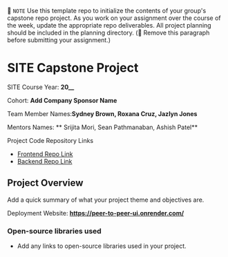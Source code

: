 📝 `NOTE` Use this template repo to initialize the contents of your group's capstone repo project. As you work on your assignment over the course of the week, update the appropriate repo deliverables. All project planning should be included in the planning directory. (🚫 Remove this paragraph before submitting your assignment.)

# SITE Capstone Project

SITE Course Year: **20__**

Cohort: **Add Company Sponsor Name**

Team Member Names:**Sydney Brown, Roxana Cruz, Jazlyn Jones**

Mentors Names: ** Srijita Mori, Sean Pathmanaban, Ashish Patel**

Project Code Repository Links

* [Frontend Repo Link](https://github.com/FTLGeekSquad/peer-to-peer/tree/main/peer-to-peer-ui)
* [Backend Repo Link](https://github.com/FTLGeekSquad/peer-to-peer/tree/main/peer-to-peer-api)

## Project Overview

Add a quick summary of what your project theme and objectives are. 

Deployment Website: **https://peer-to-peer-ui.onrender.com/**

### Open-source libraries used

- Add any links to open-source libraries used in your project.
